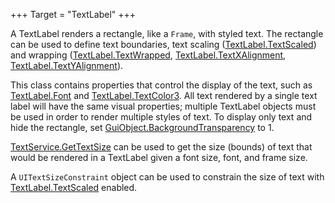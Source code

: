 +++
Target = "TextLabel"
+++

A TextLabel renders a rectangle, like a `Frame`, with styled text. The rectangle can be used to define text boundaries, text scaling ([TextLabel.TextScaled](https://developer.roblox.com/api-reference/property/TextLabel/TextScaled)) and wrapping ([TextLabel.TextWrapped](https://developer.roblox.com/api-reference/property/TextLabel/TextWrapped), [TextLabel.TextXAlignment](https://developer.roblox.com/api-reference/property/TextLabel/TextXAlignment), [TextLabel.TextYAlignment](https://developer.roblox.com/api-reference/property/TextLabel/TextYAlignment)).This class contains properties that control the display of the text, such as [TextLabel.Font](https://developer.roblox.com/api-reference/property/TextLabel/Font) and [TextLabel.TextColor3](https://developer.roblox.com/api-reference/property/TextLabel/TextColor3). All text rendered by a single text label will have the same visual properties; multiple TextLabel objects must be used in order to render multiple styles of text. To display only text and hide the rectangle, set [GuiObject.BackgroundTransparency](https://developer.roblox.com/api-reference/property/GuiObject/BackgroundTransparency) to 1.[TextService.GetTextSize](https://developer.roblox.com/api-reference/function/TextService/GetTextSize) can be used to get the size (bounds) of text that would be rendered in a TextLabel given a font size, font, and frame size.A `UITextSizeConstraint` object can be used to constrain the size of text with [TextLabel.TextScaled](https://developer.roblox.com/api-reference/property/TextLabel/TextScaled) enabled.